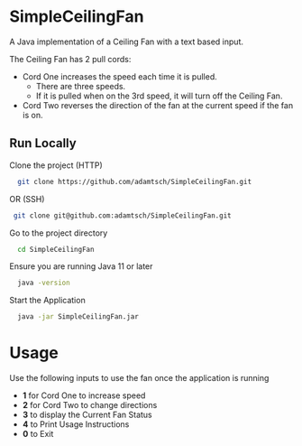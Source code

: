 
# SimpleCeilingFan

A Java implementation of a Ceiling Fan with a text based input.

The Ceiling Fan has 2 pull cords:
- Cord One increases the speed each time it is pulled. 
    - There are three speeds. 
    - If it is pulled when on the 3rd speed, it will turn off the Ceiling Fan.
- Cord Two reverses the direction of the fan at the current speed if the fan is on.





## Run Locally

Clone the project (HTTP)

```bash
  git clone https://github.com/adamtsch/SimpleCeilingFan.git
```

OR (SSH)

```bash
 git clone git@github.com:adamtsch/SimpleCeilingFan.git
```



Go to the project directory

```bash
  cd SimpleCeilingFan
```

Ensure you are running Java 11 or later

```bash
  java -version
```

Start the Application

```bash
  java -jar SimpleCeilingFan.jar
```


# Usage 

Use the following inputs to use the fan once the application is running

- **1** for Cord One to increase speed
- **2** for Cord Two to change directions
- **3** to display the Current Fan Status
- **4** to Print Usage Instructions
- **0** to Exit

